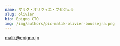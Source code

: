 ```yaml
---
name: マリク・オリヴィエ・ブセジュラ
slug: olivier
bio: Epigno CTO
img: /img/authors/pic-malik-olivier-boussejra.png
---
```


<a href="mailto:malik@epigno.jp" class="font-bold hover:underline">
  malik@epigno.jp
</a>
